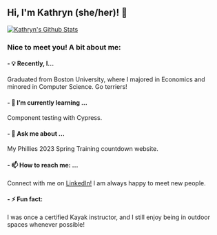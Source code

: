 ## Hi, I'm Kathryn (she/her)! 👋 
[![Kathryn's Github Stats](https://github-readme-stats.vercel.app/api?username=Kathryn-Hackman&hide=stars)](https://github.com/anuraghazra/github-readme-stats)

### Nice to meet you! A bit about me:

#### - 💡 Recently, I...
Graduated from Boston University, where I majored in Economics and minored in Computer Science. Go terriers!
#### - 🌱 I’m currently learning ...
Component testing with Cypress.
#### - 💬 Ask me about ...
My Phillies 2023 Spring Training countdown website.  
#### - 📫 How to reach me: ...
Connect with me on [LinkedIn!](https://www.linkedin.com/in/kathryn-hackman/) I am always happy to meet new people.  
#### - ⚡ Fun fact:
I was once a certified Kayak instructor, and I still enjoy being in outdoor spaces whenever possible!
